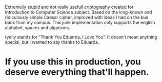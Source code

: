 Extremelly stupid and not really usefull criptography created for Introduction
to Computer Science subject. Based on the long-known and ridiculously simple
Caesar cipher, improved with ideas I had on the bus back from my campus. This
junk implementation only supports the english alphabet, spaces and algarisms.

tyeily stands for "Thank You Eduarda, I Love You". It doesn't mean anything
special, but I wanted to say thanks to Eduarda.

# If you use this in production, you deserve everything that'll happen.
